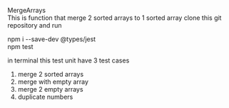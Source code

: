 MergeArrays<br />
This is function that merge 2 sorted arrays to 1 sorted array
clone this git repository and run <br />

npm i --save-dev @types/jest <br />
npm test

in terminal
this test unit have 3 test cases <br />
1. merge 2 sorted arrays<br />
2. merge with empty array<br />
3. merge 2 empty arrays<br />
4. duplicate numbers
